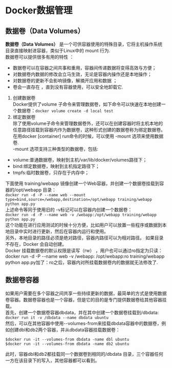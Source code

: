 # Docker数据管理
## 数据卷（Data Volumes）
**数据卷（Data Volumes）** 是一个可供容器使用的特殊目录，它将主机操作系统目录直接映射进容器，类似于Linux中的 mount 行为.  
数据卷可以提供很多有用的特性 ：
- 数据卷可以在容器之间共事和重用，容器间传递数据将变得高效与方便；    
- 对数据卷内数据的修改会立马生效，无论是容器内操作还是本地操作；  
- 对数据卷的更新不会影响镜像，解摘开应用和数据 ；  
- 卷会一直存在 ，直到没有容器使用，可以安全地卸载它.

1. 创建数据卷  
Docker提供了volume 子命令来管理数据卷，如下命令可以快速在本地创建一个数据卷：`docker volume create -d local test`
2. 绑定数据卷  
除了使用volume子命令来管理数据卷外，还可以在创建容器时将主机本地的任意路径挂载到容器内作为数据卷，这种形式创建的数据卷称为绑定数据卷。  
在用docker [container] run命令的时候，可以使用 -mount 选项来使用数据卷.  
-mount 选项支持三种类型的数据卷，包括:
- volume:普通数据卷，映射到主机/var/lib/docker/volumes路径下；
- bind:绑定数据卷，映射到主机指定路径下；  
- tmpfs:临时数据卷，只存在于内存中；  

下面使用 training/webapp 镜像创建一个Web容器，并创建一个数据卷挂载到容器的/opt/webapp 目录：  
`docker run -d -P --name web --mount type=bind,source=/webapp,destination=/opt/webapp training/webapp python app.py`  
上述命令等同于使用旧的 -v标记可以在容器内创建一个数据卷：  
`docker run -d -P --name web -v /webapp:/opt/webapp training/webapp python app.py`  
这个功能在进行应用测试的时候十分方便，比如用户可以放置一些程序或数据到本地目录中实时进行更新，然后在容器内运行和使用。  
另外，本地目录的路径必须是绝对路径，容器内路径可以为相对路径。 如果目录不存在，Docker 会自动创建。  
Docker 挂载数据卷的默认权限是读写（rw） ，用户也可以通过ro指定为只读：
docker run -d -P --name web -v /webapp: /opt/webapp:ro training/webapp python app.py加了：ro之后，容器内对所挂载数据卷内的数据就无法修改了.  
## 数据卷容器
如果用户需要在多个容器之间共享一些持续更新的数据，最简单的方式是使用数据卷容器。数据卷容器也是一个容器，但是它的目的是专门提供数据卷给其他容器挂载。  
首先，创建一个数据卷容器dbdata，并在其中创建一个数据卷挂载到/dbdata:
`docker run it -v /dbdata --name dbdata ubuntu`  
然后，可以在其他容器中使用--volumes-from来挂载dbdata容器中的数据卷，例如创建dbl和db2两个容器，并从dbdata容器挂载数据卷：  
```
$docker run -it --volumes-from dbdata -name dbl ubuntu
$docker run -it --volumes-from dbdata -name db2 ubuntu
```
此时，容器dbl和db2都挂载同一个数据卷到相同的/dbdata 目录，三个容器任何一方在该目录下的写入，其他容器都可以看到。  
